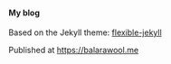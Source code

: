 #### My blog

Based on the Jekyll theme: [flexible-jekyll](https://github.com/artemsheludko/flexible-jekyll)

Published at https://balarawool.me 
